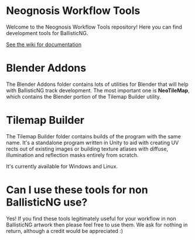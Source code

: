 # Neognosis Workflow Tools
Welcome to the Neognosis Workflow Tools repository! Here you can find development tools for BallisticNG.

[See the wiki for documentation](https://github.com/bigsnake09/Neognosis-Workflow-Tools/wiki)

# Blender Addons
The Blender Addons folder contains lots of utilities for Blender that will help with BallisticNG track development. The most important one is **NeoTileMap**, which contains the Blender portion of the Tilemap Builder utility.

# Tilemap Builder
The Tilemap Builder folder contains builds of the program with the same name. It's a standalone program written in Unity to aid with creating UV rects out of existing images or building texture atlases with diffuse, illumination and reflection masks entirely from scratch.

It's currently available for Windows and Linux.

# Can I use these tools for non BallisticNG use?
Yes! If you find these tools legitimately useful for your workflow in non BallisticNG artwork then please feel free to use them. We ask for nothing in return, although a credit would be appreciated :)
